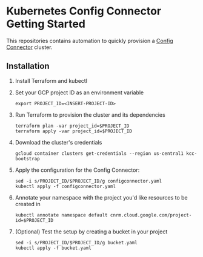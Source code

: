 # Kubernetes Config Connector Getting Started

This repositories contains automation to quickly provision a
[Config Connector](https://cloud.google.com/config-connector/docs/overview) cluster.

## Installation

1. Install Terraform and kubectl

1. Set your GCP project ID as an environment variable

    ```shell
    export PROJECT_ID=<INSERT-PROJECT-ID>
    ```

1. Run Terraform to provision the cluster and its dependencies

    ```shell
    terraform plan -var project_id=$PROJECT_ID
    terraform apply -var project_id=$PROJECT_ID
    ```

1. Download the cluster's credentials

    ```shell
    gcloud container clusters get-credentials --region us-central1 kcc-bootstrap
    ```

1. Apply the configuration for the Config Connector:

    ```shell
    sed -i s/PROJECT_ID/$PROJECT_ID/g configconnector.yaml
    kubectl apply -f configconnector.yaml
    ```

1. Annotate your namespace with the project you'd like resources to be created in

    ```shell
    kubectl annotate namespace default cnrm.cloud.google.com/project-id=$PROJECT_ID
    ```

1. (Optional) Test the setup by creating a bucket in your project

    ```shell
    sed -i s/PROJECT_ID/$PROJECT_ID/g bucket.yaml
    kubectl apply -f bucket.yaml
    ```
